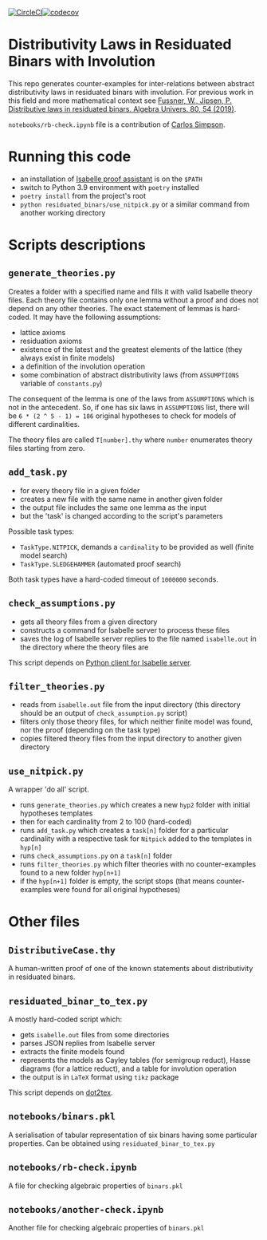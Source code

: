 [![CircleCI](https://circleci.com/gh/inpefess/residuated-binars.svg?style=svg)](https://circleci.com/gh/inpefess/residuated-binars)[![codecov](https://codecov.io/gh/inpefess/residuated-binars/branch/master/graph/badge.svg)](https://codecov.io/gh/inpefess/residuated-binars)

# Distributivity Laws in Residuated Binars with Involution

This repo generates counter-examples for inter-relations between abstract distributivity laws in residuated binars with involution. For previous work in this field and more mathematical context see [Fussner, W., Jipsen, P. Distributive laws in residuated binars. Algebra Univers. 80, 54 (2019)](https://doi.org/10.1007/s00012-019-0625-1).

`notebooks/rb-check.ipynb` file is a contribution of [Carlos Simpson](https://github.com/carlostsimpson).

# Running this code

* an installation of [Isabelle proof assistant](https://isabelle.in.tum.de) is on the `$PATH`
* switch to Python 3.9 environment with `poetry` installed
* `poetry install` from the project's root
* `python residuated_binars/use_nitpick.py` or a similar command from another working directory

# Scripts descriptions

## `generate_theories.py`

Creates a folder with a specified name and fills it with valid Isabelle theory files. Each theory file contains only one lemma without a proof and does not depend on any other theories. The exact statement of lemmas is hard-coded. It may have the following assumptions:

* lattice axioms
* residuation axioms
* existence of the latest and the greatest elements of the lattice (they always exist in finite models)
* a definition of the involution operation
* some combination of abstract distributivity laws (from `ASSUMPTIONS` variable of `constants.py`)

The consequent of the lemma is one of the laws from `ASSUMPTIONS` which is not in the antecedent. So, if one has six laws in `ASSUMPTIONS` list, there will be `6 * (2 ^ 5 - 1) = 186` original hypotheses to check for models of different cardinalities.

The theory files are called `T[number].thy` where `number` enumerates theory files starting from zero.

## `add_task.py`

* for every theory file in a given folder
* creates a new file with the same name in another given folder
* the output file includes the same one lemma as the input
* but the 'task' is changed according to the script's parameters

Possible task types:
* `TaskType.NITPICK`, demands a `cardinality` to be provided as well (finite model search)
* `TaskType.SLEDGEHAMMER` (automated proof search)

Both task types have a hard-coded timeout of `1000000` seconds.

## `check_assumptions.py`

* gets all theory files from a given directory
* constructs a command for Isabelle server to process these files
* saves the log of Isabelle server replies to the file named `isabelle.out` in the directory where the theory files are

This script depends on [Python client for Isabelle server](https://pypi.org/project/isabelle-client).

## `filter_theories.py`

* reads from `isabelle.out` file from the input directory (this directory should be an output of `check_assumption.py` script)
* filters only those theory files, for which neither finite model was found, nor the proof (depending on the task type)
* copies filtered theory files from the input directory to another given directory

## `use_nitpick.py`

A wrapper 'do all' script.

* runs `generate_theories.py` which creates a new `hyp2` folder with initial hypotheses templates
* then for each cardinality from 2 to 100 (hard-coded)
* runs `add_task.py` which creates a `task[n]` folder for a particular cardinality with a respective task for `Nitpick` added to the templates in `hyp[n]`
* runs `check_assumptions.py` on a `task[n]` folder
* runs `filter_theories.py` which filter theories with no counter-examples found to a new folder `hyp[n+1]`
* if the `hyp[n+1]` folder is empty, the script stops (that means counter-examples were found for all original hypotheses)

# Other files

## `DistributiveCase.thy`

A human-written proof of one of the known statements about distributivity in residuated binars.

## `residuated_binar_to_tex.py`

A mostly hard-coded script which:

* gets `isabelle.out` files from some directories
* parses JSON replies from Isabelle server
* extracts the finite models found
* represents the models as Cayley tables (for semigroup reduct), Hasse diagrams (for a lattice reduct), and a table for involution operation
* the output is in `LaTeX` format using `tikz` package

This script depends on [dot2tex](https://pypi.org/project/dot2tex).

## `notebooks/binars.pkl`

A serialisation of tabular representation of six binars having some particular properties. Can be obtained using `residuated_binar_to_tex.py`

## `notebooks/rb-check.ipynb`

A file for checking algebraic properties of `binars.pkl`

## `notebooks/another-check.ipynb`

Another file for checking algebraic properties of `binars.pkl`

